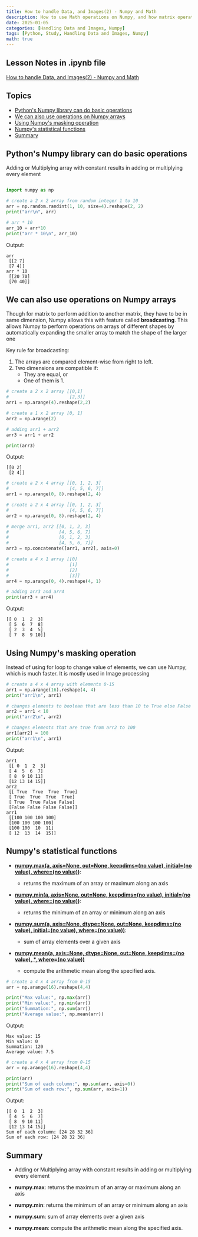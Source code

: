 ```yaml
---
title: How to handle Data, and Images(2) - Numpy and Math
description: How to use Math operations on Numpy, and how matrix operations work.
date: 2025-01-05
categories: [Handling Data and Images, Numpy]
tags: [Python, Study, Handling Data and Images, Numpy]
math: true
---
```


## Lesson Notes in .ipynb file

[How to handle Data, and Images(2) - Numpy and Math](https://github.com/hyeonukim/DataProcessing_ImageHandling/blob/main/How_to_handle_Data%2C_and_Images(2)_Numpy_and_Math.ipynb)

## Topics

- [Python's Numpy library can do basic operations](#pythons-numpy-library-can-do-basic-operations)
- [We can also use operations on Numpy arrays](#we-can-also-use-operations-on-numpy-arrays)
- [Using Numpy's masking operation](#using-numpys-masking-operation)
- [Numpy's statistical functions](#numpys-statistical-functions)
- [Summary](#summary)


## Python's Numpy library can do basic operations

Adding or Multiplying array with constant results in adding or multiplying every element

```python

import numpy as np

# create a 2 x 2 array from random integer 1 to 10
arr = np.random.randint(1, 10, size=4).reshape(2, 2)
print("arr\n", arr)

# arr * 10
arr_10 = arr*10
print("arr * 10\n", arr_10)
```

Output:

```
arr
 [[2 7]
 [7 4]]
arr * 10
 [[20 70]
 [70 40]]
 ```

## We can also use operations on Numpy arrays

Though for matrix to perform addition to another matrix, they have to be in same dimension, Numpy allows this with feature called **broadcasting**. This allows Numpy to perform operations on arrays of different shapes by automatically expanding the smaller array to match the shape of the larger one

Key rule for broadcasting:
1. The arrays are compared element-wise from right to left.
1. Two dimensions are compatible if:
    - They are equal, or
    - One of them is 1.

```python
# create a 2 x 2 array [[0,1]
#                       [2,3]]
arr1 = np.arange(4).reshape(2,2)

# create a 1 x 2 array [0, 1]
arr2 = np.arange(2)

# adding arr1 + arr2
arr3 = arr1 + arr2

print(arr3)
```

Output:

```
[[0 2]
 [2 4]]
```

```python
# create a 2 x 4 array [[0, 1, 2, 3]
#                       [4, 5, 6, 7]]
arr1 = np.arange(0, 8).reshape(2, 4)

# create a 2 x 4 array [[0, 1, 2, 3]
#                       [4, 5, 6, 7]]
arr2 = np.arange(0, 8).reshape(2, 4)

# merge arr1, arr2 [[0, 1, 2, 3]
#                   [4, 5, 6, 7]
#                   [0, 1, 2, 3]
#                   [4, 5, 6, 7]]
arr3 = np.concatenate([arr1, arr2], axis=0)

# create a 4 x 1 array [[0]
#                       [1]
#                       [2]
#                       [3]]
arr4 = np.arange(0, 4).reshape(4, 1)

# adding arr3 and arr4
print(arr3 + arr4)
```

Output: 

```
[[ 0  1  2  3]
 [ 5  6  7  8]
 [ 2  3  4  5]
 [ 7  8  9 10]]
```

## Using Numpy's masking operation

Instead of using for loop to change value of elements, we can use Numpy, which is much faster. It is mostly used in Image processing

```python
# create a 4 x 4 array with elements 0-15
arr1 = np.arange(16).reshape(4, 4)
print("arr1\n", arr1)

# changes elements to boolean that are less than 10 to True else False
arr2 = arr1 < 10
print("arr2\n", arr2)

# changes elements that are true from arr2 to 100
arr1[arr2] = 100
print("arr1\n", arr1)
```

Output:

```
arr1
 [[ 0  1  2  3]
 [ 4  5  6  7]
 [ 8  9 10 11]
 [12 13 14 15]]
arr2
 [[ True  True  True  True]
 [ True  True  True  True]
 [ True  True False False]
 [False False False False]]
arr1
 [[100 100 100 100]
 [100 100 100 100]
 [100 100  10  11]
 [ 12  13  14  15]]
```

## Numpy's statistical functions

- [**numpy.max(a, axis=None, out=None, keepdims=(no value), initial=(no value), where=(no value))**](https://numpy.org/doc/stable/reference/generated/numpy.max.html):
    - returns the maximum of an array or maximum along an axis

- [**numpy.min(a, axis=None, out=None, keepdims=(no value), initial=(no value), where=(no value))**](https://numpy.org/doc/stable/reference/generated/numpy.min.html):
    - returns the minimum of an array or minimum along an axis

- [**numpy.sum(a, axis=None, dtype=None, out=None, keepdims=(no value), initial=(no value), where=(no value))**](https://numpy.org/doc/stable/reference/generated/numpy.sum.html):
    - sum of array elements over a given axis

- [**numpy.mean(a, axis=None, dtype=None, out=None, keepdims=(no value), *, where=(no value))**](https://numpy.org/doc/stable/reference/generated/numpy.mean.html)
    - compute the arithmetic mean along the specified axis.


```python
# create a 4 x 4 array from 0-15
arr = np.arange(16).reshape(4,4)

print("Max value:", np.max(arr))
print("Min value:", np.min(arr))
print("Summation:", np.sum(arr))
print("Average value:", np.mean(arr))
```

Output:

```
Max value: 15
Min value: 0
Summation: 120
Average value: 7.5
```

```python
# create a 4 x 4 array from 0-15
arr = np.arange(16).reshape(4,4)

print(arr)
print("Sum of each column:", np.sum(arr, axis=0))
print("Sum of each row:", np.sum(arr, axis=1))
```

Output:
```
[[ 0  1  2  3]
 [ 4  5  6  7]
 [ 8  9 10 11]
 [12 13 14 15]]
Sum of each column: [24 28 32 36]
Sum of each row: [24 28 32 36]
```

## Summary

- Adding or Multiplying array with constant results in adding or multiplying every element

- **numpy.max**: returns the maximum of an array or maximum along an axis

- **numpy.min**: returns the minimum of an array or minimum along an axis

- **numpy.sum**: sum of array elements over a given axis

- **numpy.mean**: compute the arithmetic mean along the specified axis.